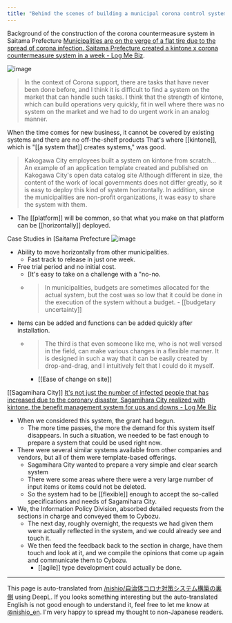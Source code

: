 ```yaml
---
title: "Behind the scenes of building a municipal corona control system"
---
```


Background of the construction of the corona countermeasure system in Saitama Prefecture
[Municipalities are on the verge of a flat tire due to the spread of corona infection. Saitama Prefecture created a kintone x corona countermeasure system in a week - Log Me Biz](https://logmi.jp/business/articles/323753).

![image](https://gyazo.com/9aa70d2ed960b4a9c05d2ee1b6ebd82e/thumb/1000)
> In the context of Corona support, there are tasks that have never been done before, and I think it is difficult to find a system on the market that can handle such tasks.
>  I think that the strength of kintone, which can build operations very quickly, fit in well where there was no system on the market and we had to do urgent work in an analog manner.

When the time comes for new business, it cannot be covered by existing systems and there are no off-the-shelf products
That's where [[kintone]], which is "[[a system that]] creates systems," was good.

> Kakogawa City employees built a system on kintone from scratch... An example of an application template created and published on Kakogawa City's open data catalog site
>  Although different in size, the content of the work of local governments does not differ greatly, so it is easy to deploy this kind of system horizontally. In addition, since the municipalities are non-profit organizations, it was easy to share the system with them.

- The [[platform]] will be common, so that what you make on that platform can be [[horizontally]] deployed.

Case Studies in [Saitama Prefecture
![image](https://gyazo.com/eaad0df30f888601c6dc73c5537d6fe6/thumb/1000)
- Ability to move horizontally from other municipalities.
    - Fast track to release in just one week.
- Free trial period and no initial cost.
    - [It's easy to take on a challenge with a "no-no.
    - > In municipalities, budgets are sometimes allocated for the actual system, but the cost was so low that it could be done in the execution of the system without a budget.
            - [[budgetary uncertainty]]
- Items can be added and functions can be added quickly after installation.
    - > The third is that even someone like me, who is not well versed in the field, can make various changes in a flexible manner. It is designed in such a way that it can be easily created by drop-and-drag, and I intuitively felt that I could do it myself.
        - [[Ease of change on site]]

[[Sagamihara City]]
[It's not just the number of infected people that has increased due to the coronary disaster, Sagamihara City realized with kintone, the benefit management system for ups and downs - Log Me Biz](https://logmi.jp/business/articles/323754)
- When we considered this system, the grant had begun.
    - The more time passes, the more the demand for this system itself disappears. In such a situation, we needed to be fast enough to prepare a system that could be used right now.
- There were several similar systems available from other companies and vendors, but all of them were template-based offerings.
    - Sagamihara City wanted to prepare a very simple and clear search system
    - There were some areas where there were a very large number of input items or items could not be deleted.
    - So the system had to be [[flexible]] enough to accept the so-called specifications and needs of Sagamihara City.
- We, the Information Policy Division, absorbed detailed requests from the sections in charge and conveyed them to Cybozu.
    - The next day, roughly overnight, the requests we had given them were actually reflected in the system, and we could already see and touch it.
    - We then feed the feedback back to the section in charge, have them touch and look at it, and we compile the opinions that come up again and communicate them to Cybozu.
        - [[agile]] type development could actually be done.

---
This page is auto-translated from [/nishio/自治体コロナ対策システム構築の裏側](https://scrapbox.io/nishio/自治体コロナ対策システム構築の裏側) using DeepL. If you looks something interesting but the auto-translated English is not good enough to understand it, feel free to let me know at [@nishio_en](https://twitter.com/nishio_en). I'm very happy to spread my thought to non-Japanese readers.